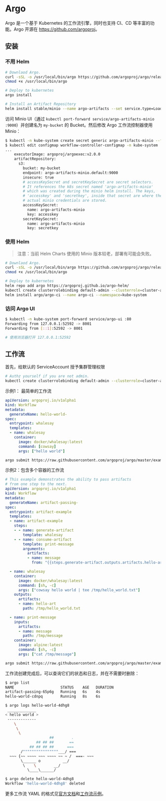 # Argo

Argo 是一个基于 Kubernetes 的工作流引擎，同时也支持 CI、CD 等丰富的功能。Argo 开源在 <https://github.com/argoproj>。

## 安装

### 不用 Helm

```sh
# Downlaod Argo.
curl -sSL -o /usr/local/bin/argo https://github.com/argoproj/argo/releases/download/v2.0.0/argo-linux-amd64
chmod +x /usr/local/bin/argo

# Deploy to kubernetes
argo install
```

```sh
# Install an Artifact Repository
helm install stable/minio --name argo-artifacts --set service.type=LoadBalancer
```

访问 Minio UI（通过 `kubectl port-forward service/argo-artifacts-minio :9000`）并创建名为 `my-bucket` 的 Bucket。然后修改 Argo 工作流控制器使用 Minio：

```sh
$ kubectl -n kube-system create secret generic argo-artifacts-minio --from-literal=accesskey=AKIAIOSFODNN7EXAMPLE --from-literal=secretkey=wJalrXUtnFEMI/K7MDENG/bPxRfiCYEXAMPLEKEY
$ kubectl edit configmap workflow-controller-configmap -n kube-system
...
    executorImage: argoproj/argoexec:v2.0.0
    artifactRepository:
      s3:
        bucket: my-bucket
        endpoint: argo-artifacts-minio.default:9000
        insecure: true
        # accessKeySecret and secretKeySecret are secret selectors.
        # It references the k8s secret named 'argo-artifacts-minio'
        # which was created during the minio helm install. The keys,
        # 'accesskey' and 'secretkey', inside that secret are where the
        # actual minio credentials are stored.
        accessKeySecret:
          name: argo-artifacts-minio
          key: accesskey
        secretKeySecret:
          name: argo-artifacts-minio
          key: secretkey
```

### 使用 Helm

> 注意：当前 Helm Charts 使用的 Minio 版本较老，部署有可能会失败。

```sh
# Downlaod Argo.
curl -sSL -o /usr/local/bin/argo https://github.com/argoproj/argo/releases/download/v2.0.0/argo-linux-amd64
chmod +x /usr/local/bin/argo

# Deploy to kubernetes
helm repo add argo https://argoproj.github.io/argo-helm/
kubectl create clusterrolebinding default-admin --clusterrole=cluster-admin --serviceaccount=kube-system:default
helm install argo/argo-ci --name argo-ci --namespace=kube-system
```

### 访问 Argo UI

```sh
$ kubectl -n kube-system port-forward service/argo-ui :80
Forwarding from 127.0.0.1:52592 -> 8001
Forwarding from [::1]:52592 -> 8001

# 使用浏览器打开 127.0.0.1:52592
```

## 工作流

首先，给默认的 ServiceAccount 授予集群管理权限

```sh
# Authz yourself if you are not admin.
kubectl create clusterrolebinding default-admin --clusterrole=cluster-admin --serviceaccount=default:default
```

示例1： 最简单的工作流

```yaml
apiVersion: argoproj.io/v1alpha1
kind: Workflow
metadata:
  generateName: hello-world-
spec:
  entrypoint: whalesay
  templates:
  - name: whalesay
    container:
      image: docker/whalesay:latest
      command: [cowsay]
      args: ["hello world"]
```

```sh
argo submit https://raw.githubusercontent.com/argoproj/argo/master/examples/hello-world.yaml
```

示例2：包含多个容器的工作流

```yaml
# This example demonstrates the ability to pass artifacts
# from one step to the next.
apiVersion: argoproj.io/v1alpha1
kind: Workflow
metadata:
  generateName: artifact-passing-
spec:
  entrypoint: artifact-example
  templates:
  - name: artifact-example
    steps:
    - - name: generate-artifact
        template: whalesay
    - - name: consume-artifact
        template: print-message
        arguments:
          artifacts:
          - name: message
            from: "{{steps.generate-artifact.outputs.artifacts.hello-art}}"

  - name: whalesay
    container:
      image: docker/whalesay:latest
      command: [sh, -c]
      args: ["cowsay hello world | tee /tmp/hello_world.txt"]
    outputs:
      artifacts:
      - name: hello-art
        path: /tmp/hello_world.txt

  - name: print-message
    inputs:
      artifacts:
      - name: message
        path: /tmp/message
    container:
      image: alpine:latest
      command: [sh, -c]
      args: ["cat /tmp/message"]
```

```sh
argo submit https://raw.githubusercontent.com/argoproj/argo/master/examples/artifact-passing.yaml
```

工作流创建完成后，可以查询它们的状态和日志，并在不需要时删除：

```sh
$ argo list
NAME                     STATUS    AGE   DURATION
artifact-passing-65p6g   Running   6s    4s
hello-world-cdnpq        Running   8s    6s

$ argo logs hello-world-4dhg8
 _____________
< hello world >
 -------------
    \
     \
      \
                    ##        .
              ## ## ##       ==
           ## ## ## ##      ===
       /""""""""""""""""___/ ===
  ~~~ {~~ ~~~~ ~~~ ~~~~ ~~ ~ /  ===- ~~~
       \______ o          __/
        \    \        __/
          \____\______/

$ argo delete hello-world-4dhg8
Workflow 'hello-world-4dhg8' deleted
```

更多工作流 YAML 的格式见[官方文档](https://applatix.com/open-source/argo/docs/argo_v2_yaml.html)和[工作流示例](https://github.com/argoproj/argo/tree/master/examples)。
